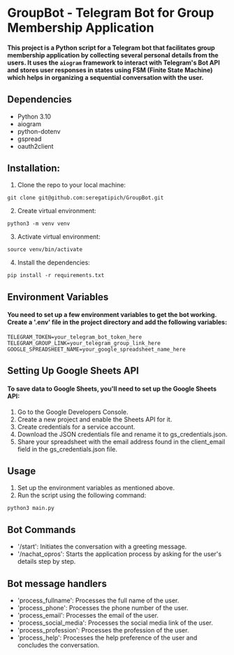 # GroupBot - Telegram Bot for Group Membership Application

#### This project is a Python script for a Telegram bot that facilitates group membership application by collecting several personal details from the users. It uses the `aiogram` framework to interact with Telegram's Bot API and stores user responses in states using FSM (Finite State Machine) which helps in organizing a sequential conversation with the user.

## Dependencies

- Python 3.10
- aiogram
- python-dotenv
- gspread
- oauth2client

## Installation:

1. Clone the repo to your local machine:
```
git clone git@github.com:seregatipich/GroupBot.git
```
2. Create virtual environment:
```
python3 -m venv venv
```
3. Activate virtual environment:
```
source venv/bin/activate
```
4. Install the dependencies:
```
pip install -r requirements.txt
```

## Environment Variables
#### You need to set up a few environment variables to get the bot working. Create a '.env' file in the project directory and add the following variables:

```
TELEGRAM_TOKEN=your_telegram_bot_token_here
TELEGRAM_GROUP_LINK=your_telegram_group_link_here
GOOGLE_SPREADSHEET_NAME=your_google_spreadsheet_name_here
```

## Setting Up Google Sheets API
#### To save data to Google Sheets, you'll need to set up the Google Sheets API:
1. Go to the Google Developers Console.
2. Create a new project and enable the Sheets API for it.
3. Create credentials for a service account.
4. Download the JSON credentials file and rename it to gs_credentials.json.
5. Share your spreadsheet with the email address found in the client_email field in the gs_credentials.json file.

## Usage
1. Set up the environment variables as mentioned above.
2. Run the script using the following command:
```
python3 main.py
```

## Bot Commands
- '/start': Initiates the conversation with a greeting message.
- '/nachat_opros': Starts the application process by asking for the user's details step by step.

## Bot message handlers

- 'process_fullname': Processes the full name of the user.
- 'process_phone': Processes the phone number of the user.
- 'process_email': Processes the email of the user.
- 'process_social_media': Processes the social media link of the user.
- 'process_profession': Processes the profession of the user.
- 'process_help': Processes the help preference of the user and concludes the conversation.
